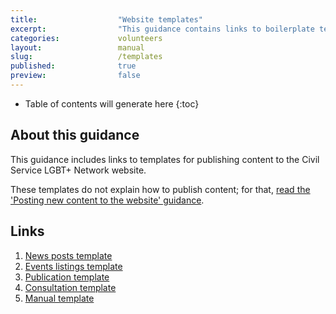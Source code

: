 ```yaml
---
title:  				"Website templates"
excerpt:	  			"This guidance contains links to boilerplate templates for publishing on the website."
categories: 			volunteers
layout: 				manual
slug:					/templates
published:				true
preview:				false
---
```


<!-- Include the following to generate a Table of Contents -->
* Table of contents will generate here
{:toc}
<!-- Don't touch the Table of Contents above -->

<!-- Include this line to process the Markdown and format the content properly -->
<div id="page-content" markdown="1">
<!-- Don't remove the line of code above -->


## About this guidance

This guidance includes links to templates for publishing content to the Civil Service LGBT+ Network website. 

These templates do not explain how to publish content; for that, [read the 'Posting new content to the website' guidance](https://www.civilservice.lgbt/manual/posting-content/).

## Links

1. [News posts template](https://github.com/civilservicelgbt/civilservicelgbt.github.io/blob/master/_templates/2000-01-01-news-template.md)
2. [Events listings template](https://github.com/civilservicelgbt/civilservicelgbt.github.io/blob/master/_templates/20000101-event-template.md)
3. [Publication template](https://github.com/civilservicelgbt/civilservicelgbt.github.io/blob/master/_templates/2000-01-01-publication-template.md)
4. [Consultation template](https://github.com/civilservicelgbt/civilservicelgbt.github.io/blob/master/_templates/2000-01-01-consultation-template.md)
5. [Manual template](https://github.com/civilservicelgbt/civilservicelgbt.github.io/blob/master/_templates/2000-01-01-manual-template.md)


<!-- Include this line to process the Markdown and format the content properly -->
</div>
<!-- Don't remove the line of code above -->
